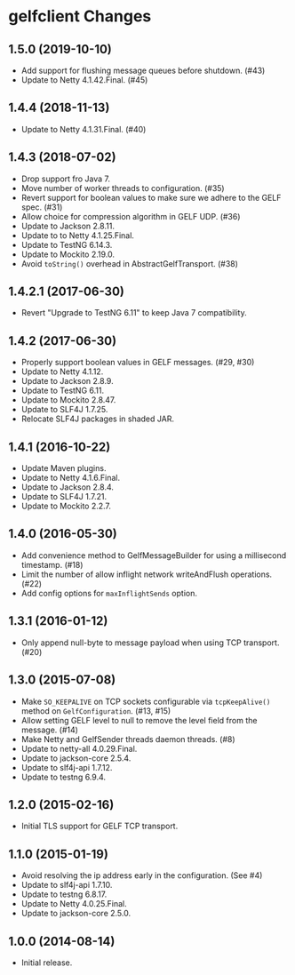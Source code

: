 gelfclient Changes
==================

## 1.5.0 (2019-10-10)

* Add support for flushing message queues before shutdown. (#43)
* Update to Netty 4.1.42.Final. (#45)

## 1.4.4 (2018-11-13)

* Update to Netty 4.1.31.Final. (#40)

## 1.4.3 (2018-07-02)

* Drop support fro Java 7.
* Move number of worker threads to configuration. (#35)
* Revert support for boolean values to make sure we adhere to the GELF spec. (#31)
* Allow choice for compression algorithm in GELF UDP. (#36)
* Update to Jackson 2.8.11.
* Update to to Netty 4.1.25.Final.
* Update to TestNG 6.14.3.
* Update to Mockito 2.19.0.
* Avoid `toString()` overhead in AbstractGelfTransport. (#38)

## 1.4.2.1 (2017-06-30)

* Revert "Upgrade to TestNG 6.11" to keep Java 7 compatibility.

## 1.4.2 (2017-06-30)

* Properly support boolean values in GELF messages. (#29, #30)
* Update to Netty 4.1.12.
* Update to Jackson 2.8.9.
* Update to TestNG 6.11.
* Update to Mockito 2.8.47.
* Update to SLF4J 1.7.25.
* Relocate SLF4J packages in shaded JAR.

## 1.4.1 (2016-10-22)

* Update Maven plugins.
* Update to Netty 4.1.6.Final.
* Update to Jackson 2.8.4.
* Update to SLF4J 1.7.21.
* Update to Mockito 2.2.7.

## 1.4.0 (2016-05-30)

* Add convenience method to GelfMessageBuilder for using a millisecond timestamp. (#18)
* Limit the number of allow inflight network writeAndFlush operations. (#22)
* Add config options for `maxInflightSends` option.

## 1.3.1 (2016-01-12)

* Only append null-byte to message payload when using TCP transport. (#20)

## 1.3.0 (2015-07-08)

* Make `SO_KEEPALIVE` on TCP sockets configurable via `tcpKeepAlive()` method on `GelfConfiguration`. (#13, #15)
* Allow setting GELF level to null to remove the level field from the message. (#14)
* Make Netty and GelfSender threads daemon threads. (#8)
* Update to netty-all 4.0.29.Final.
* Update to jackson-core 2.5.4.
* Update to slf4j-api 1.7.12.
* Update to testng 6.9.4.

## 1.2.0 (2015-02-16)

* Initial TLS support for GELF TCP transport.

## 1.1.0 (2015-01-19)

* Avoid resolving the ip address early in the configuration. (See #4)
* Update to slf4j-api 1.7.10.
* Update to testng 6.8.17.
* Update to Netty 4.0.25.Final.
* Update to jackson-core 2.5.0.

## 1.0.0 (2014-08-14)

* Initial release.
